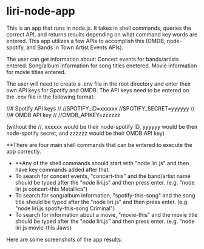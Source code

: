 # liri-node-app

This is an app that runs in node.js. It takes in shell commands, queries the correct API, and returns results depending on what command key words are entered. This app utilizes a few APIs to accomplish this (OMDB, node-spotify, and Bands in Town Artist Events APIs).

The user can get information about:
Concert events for bands/artists entered.
Song/album information for song titles enetered.
Movie information for movie titles entered.

The user will need to create a .env file in the root directory and enter their own API keys for Spotify and OMDB.
The API keys need to be entered on the .env file in the following format:

//# Spotify API keys
//
//SPOTIFY_ID=xxxxxx
//SPOTIFY_SECRET=yyyyyy
//
//# OMDB API key
//
//OMDB_APIKEY=zzzzzz

(without the //, xxxxxx would be their node-spotify ID, yyyyyy would be their node-spotify secret, and zzzzzz would be their OMDB API key)

**There are four main shell commands that can be entered to execute the app correctly.
* **Any of the shell commands should start with "node liri.js" and then have key commands added after that.
* To search for concert events, "concert-this" and the band/artist name should be typed after the "node liri.js" and then press enter. (e.g. "node liri.js concert-this Metallica")
* To search for song/album information, "spotify-this-song" and the song title should be typed after the "node liri.js" and then press enter. (e.g. "node liri.js spotify-this-song Criminal")
* To search for information about a movie, "movie-this" and the movie title should be typed after the "node liri.js" and then press enter. (e.g. "node liri.js movie-this Jaws)

Here are some screenshots of the app results:
